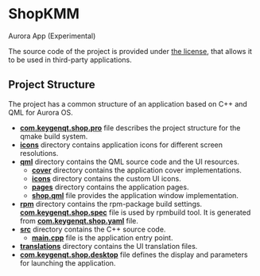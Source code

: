 # ShopKMM

Aurora App (Experimental)

The source code of the project is provided under
[the license](LICENSE.BSD-3-CLAUSE.md),
that allows it to be used in third-party applications.

## Project Structure

The project has a common structure
of an application based on C++ and QML for Aurora OS.

* **[com.keygenqt.shop.pro](com.keygenqt.shop.pro)** file
  describes the project structure for the qmake build system.
* **[icons](icons)** directory contains application icons for different screen resolutions.
* **[qml](qml)** directory contains the QML source code and the UI resources.
  * **[cover](qml/cover)** directory contains the application cover implementations.
  * **[icons](qml/icons)** directory contains the custom UI icons.
  * **[pages](qml/pages)** directory contains the application pages.
  * **[shop.qml](qml/shop.qml)** file
    provides the application window implementation.
* **[rpm](rpm)** directory contains the rpm-package build settings.
  **[com.keygenqt.shop.spec](rpm/com.keygenqt.shop.spec)** file is used by rpmbuild tool.
  It is generated from **[com.keygenqt.shop.yaml](rpm/com.keygenqt.shop.yaml)** file.
* **[src](src)** directory contains the C++ source code.
  * **[main.cpp](src/main.cpp)** file is the application entry point.
* **[translations](translations)** directory contains the UI translation files.
* **[com.keygenqt.shop.desktop](com.keygenqt.shop.desktop)** file
  defines the display and parameters for launching the application.